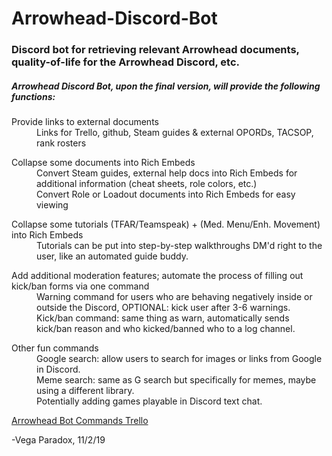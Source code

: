 # Arrowhead-Discord-Bot

### Discord bot for retrieving relevant Arrowhead documents, quality-of-life for the Arrowhead Discord, etc.

##### Arrowhead Discord Bot, upon the final version, will provide the following functions:

<dl>
  <dt>Provide links to external documents</dt>
  <dd>Links for Trello, github, Steam guides & external OPORDs, TACSOP, rank rosters</dd>

<dl>
  <dt>Collapse some documents into Rich Embeds</dt>
  <dd>Convert Steam guides, external help docs into Rich Embeds for additional information (cheat sheets, role colors, etc.)</dd>
  <dd>Convert Role or Loadout documents into Rich Embeds for easy viewing</dd>

<dl>
  <dt>Collapse some tutorials (TFAR/Teamspeak) + (Med. Menu/Enh. Movement) into Rich Embeds</dt>
  <dd>Tutorials can be put into step-by-step walkthroughs DM'd right to the user, like an automated guide buddy.</dd>

<dl>
  <dt>Add additional moderation features; automate the process of filling out kick/ban forms via one command</dt>
  <dd>Warning command for users who are behaving negatively inside or outside the Discord, OPTIONAL: kick user after 3-6 warnings.</dd>
  <dd>Kick/ban command: same thing as warn, automatically sends kick/ban reason and who kicked/banned who to a log channel.</dd>

<dl>
  <dt>Other fun commands</dt>
  <dd>Google search: allow users to search for images or links from Google in Discord.</dd>
  <dd>Meme search: same as G search but specifically for memes, maybe using a different library.</dd>
  <dd>Potentially adding games playable in Discord text chat.</dd>

[Arrowhead Bot Commands Trello](https://trello.com/b/RU0fbRsA/arrowhead-bot-commands)


-Vega Paradox, 11/2/19
